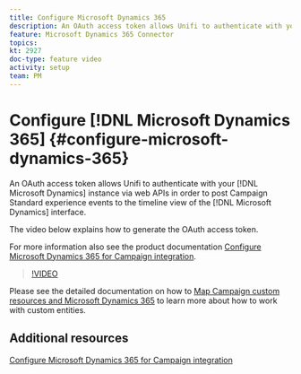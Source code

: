 ```yaml
---
title: Configure Microsoft Dynamics 365
description: An OAuth access token allows Unifi to authenticate with your Microsoft Dynamics instance via web APIs in order to post Campaign Standard experience events to the timeline view of the Microsoft Dynamics interface. The video below explains how to generate the OAuth access token.
feature: Microsoft Dynamics 365 Connector
topics: 
kt: 2927
doc-type: feature video
activity: setup
team: PM
---
```


# Configure [!DNL Microsoft Dynamics 365] {#configure-microsoft-dynamics-365}

An OAuth access token allows Unifi to authenticate with your [!DNL Microsoft Dynamics] instance via web APIs in order to post Campaign Standard experience events to the timeline view of the [!DNL Microsoft Dynamics] interface.

The video below explains how to generate the OAuth access token.

For more information also see the product documentation [Configure Microsoft Dynamics 365 for Campaign integration](https://helpx.adobe.com/content/help/en/campaign/kb/ms-dynamics-integration.html).

>[!VIDEO](https://video.tv.adobe.com/v/27637?quality=12)

Please see the detailed documentation on how to [Map Campaign custom resources and  Microsoft Dynamics 365](https://helpx.adobe.com/campaign/kb/acs-dynamics-custom-entities.html) to learn more about how to work with custom entities.

## Additional resources

[Configure Microsoft Dynamics 365 for Campaign integration](https://helpx.adobe.com/content/help/en/campaign/kb/ms-dynamics-integration.html)
